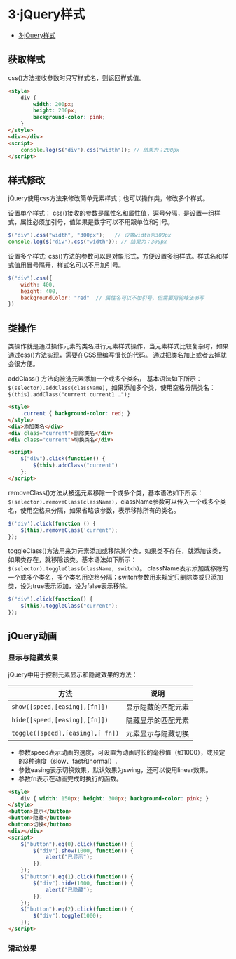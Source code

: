 # 3·jQuery样式

<!-- TOC -->
* [3·jQuery样式](#3jquery样式)
<!-- TOC -->

## 获取样式
css()方法接收参数时只写样式名，则返回样式值。

```html
<style>
    div { 
        width: 200px; 
        height: 200px; 
        background-color: pink; 
    }
</style>
<div></div>
<script>
    console.log($("div").css("width")); // 结果为：200px
</script>
```

## 样式修改
jQuery使用css方法来修改简单元素样式；也可以操作类，修改多个样式。

设置单个样式：
css()接收的参数是属性名和属性值，逗号分隔，是设置一组样式，属性必须加引号，值如果是数字可以不用跟单位和引号。
```js
$("div").css("width", "300px");   // 设置width为300px
console.log($("div").css("width")); // 结果为：300px
```

设置多个样式:
css()方法的参数可以是对象形式，方便设置多组样式。样式名和样式值用冒号隔开，样式名可以不用加引号。
```js
$("div").css({
    width: 400,
    height: 400,
    backgroundColor: "red"  // 属性名可以不加引号，但需要用驼峰法书写
})

```

## 类操作
类操作就是通过操作元素的类名进行元素样式操作，当元素样式比较复杂时，如果通过css()方法实现，需要在CSS里编写很长的代码。
通过把类名加上或者去掉就会很方便。

addClass() 方法向被选元素添加一个或多个类名， 基本语法如下所示：`$(selector).addClass(className)`，如果添加多个类，使用空格分隔类名：`$(this).addClass("current current1 …");`
```html
<style>
    .current { background-color: red; }
</style>
<div>添加类名</div>
<div class="current">删除类名</div>
<div class="current">切换类名</div>

<script>
    $("div").click(function() {
        $(this).addClass("current")
    };
</script>
```

removeClass()方法从被选元素移除一个或多个类，基本语法如下所示： `$(selector).removeClass(className)`，className参数可以传入一个或多个类名，使用空格来分隔，如果省略该参数，表示移除所有的类名。
```js
$('div').click(function () {
    $(this).removeClass('current');
});
```

toggleClass()方法用来为元素添加或移除某个类，如果类不存在，就添加该类，如果类存在，就移除该类。基本语法如下所示：`$(selector).toggleClass(className, switch)`。
className表示添加或移除的一个或多个类名，多个类名用空格分隔；switch参数用来规定只删除类或只添加类，设为true表示添加，设为false表示移除。
```js
$("div").click(function() {
    $(this).toggleClass("current");
});
```

## jQuery动画

### 显示与隐藏效果
jQuery中用于控制元素显示和隐藏效果的方法：

| 方法                               | 说明        |
|----------------------------------|-----------|
| `show([speed,[easing],[fn]])`    | 显示隐藏的匹配元素 |
| `hide([speed,[easing],[fn]])`    | 隐藏显示的匹配元素 |
| `toggle([speed],[easing],[ fn])` | 元素显示与隐藏切换 |
	
- 参数speed表示动画的速度，可设置为动画时长的毫秒值（如1000），或预定的3种速度（slow、fast和normal）.
- 参数easing表示切换效果，默认效果为swing，还可以使用linear效果。
- 参数fn表示在动画完成时执行的函数。
	
```html
<style>
    div { width: 150px; height: 300px; background-color: pink; }
</style>
<button>显示</button>
<button>隐藏</button>
<button>切换</button>
<div></div>
<script>
    $("button").eq(0).click(function() {
        $("div").show(1000, function() {
            alert("已显示");
        });
    });
    $("button").eq(1).click(function() {
        $("div").hide(1000, function() {
            alert("已隐藏");
        });
    });
    $("button").eq(2).click(function() {
        $("div").toggle(1000);
    });
</script>
```

### 滑动效果
